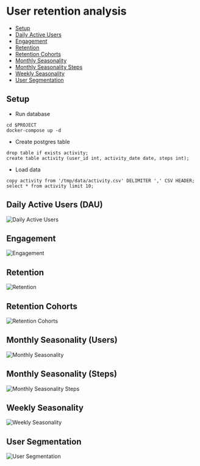 # User retention analysis
* [Setup](#setup)
* [Daily Active Users](#daily-active-users-dau)
* [Engagement](#engagement)
* [Retention](#retention)
* [Retention Cohorts](#retention-cohorts)
* [Monthly Seasonality](#monthly-seasonality-users)
* [Monthly Seasonality Steps](#monthly-seasonality-steps)
* [Weekly Seasonality](#weekly-seasonality)
* [User Segmentation](#user-segmentation)


## Setup 
* Run database
```
cd $PROJECT
docker-compose up -d
```
* Create postgres table
```
drop table if exists activity;
create table activity (user_id int, activity_date date, steps int);
```
* Load data
```
copy activity from '/tmp/data/activity.csv' DELIMITER ',' CSV HEADER;
select * from activity limit 10;
```

## Daily Active Users (DAU)
![Daily Active Users](charts/dau.png)

## Engagement
![Engagement](charts/engagement.png)

## Retention
![Retention](charts/retention.png)

## Retention Cohorts
![Retention Cohorts](charts/retention_cohorts.png)

## Monthly Seasonality (Users)
![Monthly Seasonality](charts/monthly_seasonality.png)

## Monthly Seasonality (Steps)
![Monthly Seasonality Steps](charts/monthly_seasonality_steps.png)

## Weekly Seasonality
![Weekly Seasonality](charts/weekly_seasonlity.png)

## User Segmentation
![User Segmentation](charts/user_segmentation.png)